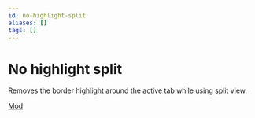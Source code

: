 ```yaml
---
id: no-highlight-split
aliases: []
tags: []
---
```


# No highlight split

Removes the border highlight around the active tab while using split view.

[Mod](https://zen-browser.app/mods/f50841b2-5e4a-4534-985d-b7f7b96088c2)
